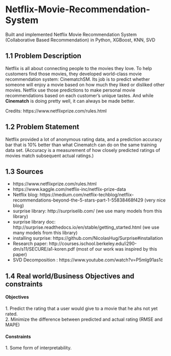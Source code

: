 # Netflix-Movie-Recommendation-System
Built and implemented Netflix Movie Recommendation System (Collaborative Based Recommendation) in Python, XGBoost, KNN, SVD
<h2> 1.1 Problem Description </h2>
<p>
Netflix is all about connecting people to the movies they love. To help customers find those movies, they developed world-class movie recommendation system: CinematchSM. Its job is to predict whether someone will enjoy a movie based on how much they liked or disliked other movies. Netflix use those predictions to make personal movie recommendations based on each customer’s unique tastes. And while <b>Cinematch</b> is doing pretty well, it can always be made better.
</p>
<p> Credits: https://www.netflixprize.com/rules.html </p>
<h2> 1.2 Problem Statement </h2>
<p>
Netflix provided a lot of anonymous rating data, and a prediction accuracy bar that is 10% better than what Cinematch can do on the same training data set. (Accuracy is a measurement of how closely predicted ratings of movies match subsequent actual ratings.) 
</p>
<h2> 1.3 Sources </h2>
<ul>
<li> https://www.netflixprize.com/rules.html</li>
<li> https://www.kaggle.com/netflix-inc/netflix-prize-data</li>
<li> Netflix blog: https://medium.com/netflix-techblog/netflix-recommendations-beyond-the-5-stars-part-1-55838468f429 (very nice blog)</li>
<li>surprise library: http://surpriselib.com/ (we use many models from this library)</li>
<li>surprise library doc: http://surprise.readthedocs.io/en/stable/getting_started.html (we use many models from this library)</li>
<li>installing surprise: https://github.com/NicolasHug/Surprise#installation </li>
<li> Research paper: http://courses.ischool.berkeley.edu/i290-dm/s11/SECURE/a1-koren.pdf (most of our work was inspired by this paper)</li>
<li> SVD Decomposition : https://www.youtube.com/watch?v=P5mlg91as1c </li>
</ul>
<h2>1.4 Real world/Business Objectives and constraints  </h2>
<h4> Objectives </h4>
<p>
1. Predict the rating that a user would give to a movie that he ahs not yet rated. <br>
2. Minimize the difference between predicted and actual rating (RMSE and MAPE) 
</p>
<h4> Constraints </h4> 
<p>
1. Some form of interpretability.
</p>

